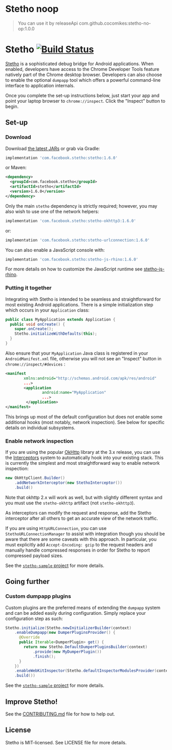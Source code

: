 # Stetho noop
> You can use it by releaseApi com.github.cocomikes:stetho-no-op:1.0.0
#
#
#
#
#
#

# Stetho [![Build Status](https://travis-ci.org/facebook/stetho.svg?branch=master)](https://travis-ci.org/facebook/stetho)

[Stetho](https://facebook.github.io/stetho) is a sophisticated debug bridge for Android applications. When enabled,
developers have access to the Chrome Developer Tools feature natively part of
the Chrome desktop browser. Developers can also choose to enable the optional
`dumpapp` tool which offers a powerful command-line interface to application
internals.

Once you complete the set-up instructions below, just start your app and point
your laptop browser to `chrome://inspect`.  Click the "Inspect" button to
begin.

## Set-up

### Download
Download [the latest JARs](https://github.com/facebook/stetho/releases/latest) or grab via Gradle:
```groovy
implementation 'com.facebook.stetho:stetho:1.6.0'
```
or Maven:
```xml
<dependency>
  <groupId>com.facebook.stetho</groupId>
  <artifactId>stetho</artifactId>
  <version>1.6.0</version>
</dependency>
```

Only the main `stetho` dependency is strictly required; however, you may also wish to use one of the network helpers:

```groovy
implementation 'com.facebook.stetho:stetho-okhttp3:1.6.0'
```
or:
```groovy
implementation 'com.facebook.stetho:stetho-urlconnection:1.6.0'
```

You can also enable a JavaScript console with:

```groovy
implementation 'com.facebook.stetho:stetho-js-rhino:1.6.0'
```
For more details on how to customize the JavaScript runtime see [stetho-js-rhino](stetho-js-rhino/).

### Putting it together
Integrating with Stetho is intended to be seamless and straightforward for
most existing Android applications.  There is a simple initialization step
which occurs in your `Application` class:

```java
public class MyApplication extends Application {
  public void onCreate() {
    super.onCreate();
    Stetho.initializeWithDefaults(this);
  }
}
```
Also ensure that your `MyApplication` Java class is registered in your `AndroidManifest.xml` file, otherwise you will not see an "Inspect" button in `chrome://inspect/#devices` :

```xml
<manifest
        xmlns:android="http://schemas.android.com/apk/res/android"
        ...>
        <application
                android:name="MyApplication"
                ...>
         </application>
</manifest>                
```

This brings up most of the default configuration but does not enable some
additional hooks (most notably, network inspection).  See below for specific
details on individual subsystems.

### Enable network inspection
If you are using the popular [OkHttp](https://github.com/square/okhttp)
library at the 3.x release, you can use the
[Interceptors](https://github.com/square/okhttp/wiki/Interceptors) system to
automatically hook into your existing stack.  This is currently the simplest
and most straightforward way to enable network inspection:

```java
new OkHttpClient.Builder()
    .addNetworkInterceptor(new StethoInterceptor())
    .build()
```

Note that okhttp 2.x will work as well, but with slightly different syntax and you must use the `stetho-okhttp` artifact (not `stetho-okhttp3`).

As interceptors can modify the request and response, add the Stetho interceptor after all others to get an accurate view of the network traffic.

If you are using `HttpURLConnection`, you can use `StethoURLConnectionManager`
to assist with integration though you should be aware that there are some
caveats with this approach.  In particular, you must explicitly add
`Accept-Encoding: gzip` to the request headers and manually handle compressed
responses in order for Stetho to report compressed payload sizes.

See the [`stetho-sample` project](stetho-sample) for more details.

## Going further

### Custom dumpapp plugins
Custom plugins are the preferred means of extending the `dumpapp` system and
can be added easily during configuration.  Simply replace your configuration
step as such:

```java
Stetho.initialize(Stetho.newInitializerBuilder(context)
    .enableDumpapp(new DumperPluginsProvider() {
      @Override
      public Iterable<DumperPlugin> get() {
        return new Stetho.DefaultDumperPluginsBuilder(context)
            .provide(new MyDumperPlugin())
            .finish();
      }
    })
    .enableWebKitInspector(Stetho.defaultInspectorModulesProvider(context))
    .build())
```

See the [`stetho-sample` project](stetho-sample) for more details.

## Improve Stetho!
See the [CONTRIBUTING.md](CONTRIBUTING.md) file for how to help out.

## License
Stetho is MIT-licensed. See LICENSE file for more details.

